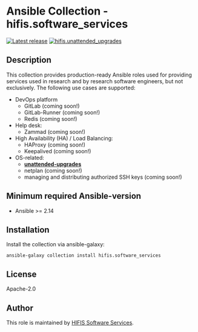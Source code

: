 <!--
SPDX-FileCopyrightText: Helmholtz Centre for Environmental Research (UFZ)
SPDX-FileCopyrightText: Helmholtz-Zentrum Dresden-Rossendorf (HZDR)

SPDX-License-Identifier: Apache-2.0
-->

# Ansible Collection - hifis.software_services

[![Latest release](https://img.shields.io/github/v/release/hifis-net/ansible-role-unattended-upgrades)](https://github.com/hifis-net/ansible-role-unattended-upgrades/releases)
[![hifis.unattended_upgrades](https://github.com/hifis-net/ansible-role-unattended-upgrades/actions/workflows/unattended_upgrades.yml/badge.svg)](https://github.com/hifis-net/ansible-role-unattended-upgrades/actions/workflows/unattended_upgrades.yml)

## Description

This collection provides production-ready Ansible roles used for providing services used in research and by research
software engineers, but not exclusively. The following use cases are supported:
* DevOps platform
  * GitLab (coming soon!)
  * GitLab-Runner (coming soon!)
  * Redis (coming soon!)
* Help desk:
  * Zammad (coming soon!)
* High Availability (HA) / Load Balancing:
  * HAProxy (coming soon!)
  * Keepalived (coming soon!)
* OS-related:
  * [**unattended-upgrades**](roles/unattended_upgrades)
  * netplan (coming soon!)
  * managing and distributing authorized SSH keys (coming soon!)

## Minimum required Ansible-version

* Ansible >= 2.14

## Installation
Install the collection via ansible-galaxy:

```shell
ansible-galaxy collection install hifis.software_services
```

## License

Apache-2.0

## Author

This role is maintained by [HIFIS Software Services](https://www.hifis.net/).
